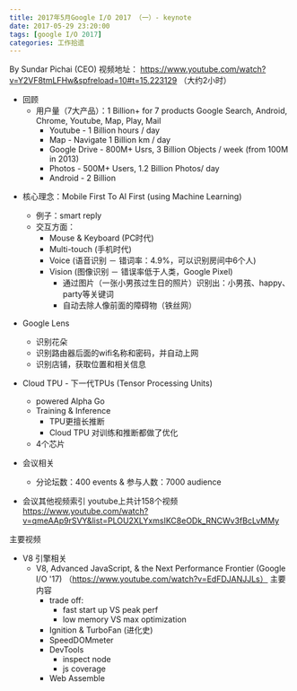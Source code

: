 ```yaml
---
title: 2017年5月Google I/O 2017 （一）- keynote
date: 2017-05-29 23:20:00
tags: [google I/O 2017]
categories: 工作拾遗
---
```


By Sundar Pichai (CEO)
视频地址： https://www.youtube.com/watch?v=Y2VF8tmLFHw&spfreload=10#t=15.223129 （大约2小时）


- 回顾
    - 用户量（7大产品）：1 Billion+ for 7 products
    Google Search, Android, Chrome, Youtube, Map, Play, Mail
        - Youtube - 1 Billion hours / day 
        - Map - Navigate 1 Billion km / day
        - Google Drive - 800M+ Usrs, 3 Billion Objects / week (from 100M in 2013)
        - Photos - 500M+ Users, 1.2 Billion Photos/ day
        - Android - 2 Billion
<!-- more -->
    
        
- 核心理念：Mobile First To AI First (using Machine Learning)
    - 例子：smart reply
    - 交互方面：
        - Mouse & Keyboard (PC时代)
        - Multi-touch (手机时代) 
        - Voice (语音识别 － 错词率：4.9%，可以识别房间中6个人)
        - Vision (图像识别 － 错误率低于人类，Google Pixel)
            - 通过图片（一张小男孩过生日的照片）识别出：小男孩、happy、party等关键词
            - 自动去除人像前面的障碍物（铁丝网）
- Google Lens
    - 识别花朵
    - 识别路由器后面的wifi名称和密码，并自动上网
    - 识别店铺，获取位置和相关信息

- Cloud TPU - 下一代TPUs (Tensor Processing Units)
    - powered Alpha Go
    - Training & Inference 
        - TPU更擅长推断
        - Cloud TPU 对训练和推断都做了优化
    - 4个芯片

- 会议相关
    - 分论坛数：400 events & 参与人数：7000 audience
    
    
- 会议其他视频索引
youtube上共计158个视频
 https://www.youtube.com/watch?v=qmeAAp9rSVY&list=PLOU2XLYxmsIKC8eODk_RNCWv3fBcLvMMy

主要视频
- V8 引擎相关
    - V8, Advanced JavaScript, & the Next Performance Frontier (Google I/O '17)
     （https://www.youtube.com/watch?v=EdFDJANJJLs）
    主要内容
        - trade off:
            - fast start up VS peak perf
            - low memory VS max optimization
        - Ignition & TurboFan (进化史)
        - SpeedDOMmeter
        - DevTools
            - inspect node
            - js coverage
        - Web Assemble
